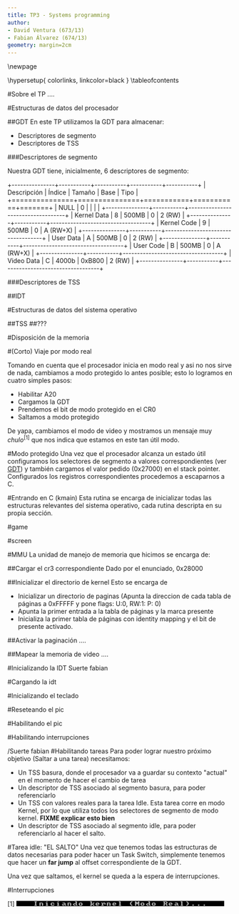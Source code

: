 ```yaml
---
title: TP3 - Systems programming
author: 
- David Ventura (673/13)
- Fabian Álvarez (674/13)
geometry: margin=2cm
---
```


<meta http-equiv='Content-Type' content='text/html; charset=utf-8' />

\newpage

\hypersetup{
  colorlinks,
  linkcolor=black
}
\tableofcontents

#Sobre el TP
....

#Estructuras de datos del procesador

##GDT
En este TP utilizamos la GDT para almacenar:

* Descriptores de segmento
* Descriptores de TSS

###Descriptores de segmento

Nuestra GDT tiene, inicialmente, 6 descriptores de segmento:


+---------------+-----------+-----------+-----------+-----------+
| Descripción   | Índice	| Tamaño	| Base		| Tipo		|
+===============+===============+===========+===========+=======+
| NULL	        | 0			| 			| 			| 			|
+---------------+-----------+-----------------------------------+
| Kernel Data	| 8			| 500MB		| 0			| 2 (RW)	|
+---------------+-----------+-----------------------------------+
| Kernel Code	| 9			| 500MB		| 0			| A (RW+X)	|
+---------------+-----------+-----------------------------------+
| User Data		| A			| 500MB		| 0			| 2 (RW)	|
+---------------+-----------+-----------------------------------+
| User Code		| B			| 500MB		| 0			| A (RW+X)	|
+---------------+-----------+-----------------------------------+
| Video Data	| C			| 4000b		| 0xB800	| 2 (RW)	|
+---------------+-----------+-----------------------------------+


###Descriptores de TSS

##IDT


#Estructuras de datos del sistema operativo

##TSS
##???

#Disposición de la memoria

#(Corto) Viaje por modo real

Tomando en cuenta que el procesador inicia en modo real y asi no nos sirve de nada, cambiamos a modo protegido lo antes posible; esto lo logramos en cuatro simples pasos:

* Habilitar A20
* Cargamos la GDT
* Prendemos el bit de modo protegido en el CR0
* Saltamos a modo protegido

De yapa, cambiamos el modo de video y mostramos un mensaje muy *chulo*<sup>[1]</sup> que nos indica que estamos en este tan útil modo.

#Modo protegido
Una vez que el procesador alcanza un estado útil configuramos los selectores de segmento a valores correspondientes (ver [GDT](#GDT)) y también cargamos el valor pedido (0x27000) en el stack pointer.
Configurados los registros correspondientes procedemos a escaparnos a C.

#Entrando en C (kmain)
Esta rutina se encarga de inicializar todas las estructuras relevantes del sistema operativo, cada rutina descripta en su propia sección.

#game

#screen

#MMU
La unidad de manejo de memoria que hicimos se encarga de:

##Cargar el cr3 correspondiente
Dado por el enunciado, 0x28000

##Inicializar el directorio de kernel
Esto se encarga de

* Inicializar un directorio de paginas (Apunta la direccion de cada tabla de páginas a 0xFFFFF y pone flags: U:0, RW:1: P: 0)
* Apunta la primer entrada a la tabla de páginas y la marca presente
* Inicializa la primer tabla de páginas con identity mapping y el bit de presente activado.

##Activar la paginación
....

##Mapear la memoria de video
....

#Inicializando la IDT
Suerte fabian

#Cargando la idt

#Inicializando el teclado

#Reseteando el pic

#Habilitando el pic

#Habilitando interrupciones

/Suerte fabian
#Habilitando tareas
Para poder lograr nuestro próximo objetivo (Saltar a una tarea) necesitamos:

* Un TSS basura, donde el procesador va a guardar su contexto "actual" en el momento de hacer el cambio de tarea
* Un descriptor de TSS asociado al segmento basura, para poder referenciarlo
* Un TSS con valores reales para la tarea Idle. Esta tarea corre en modo Kernel, por lo que utiliza todos los selectores de segmento de modo kernel. **FIXME explicar esto bien**
* Un descriptor de TSS asociado al segmento idle, para poder referenciarlo al hacer el salto.

#Tarea idle: "EL SALTO"
Una vez que tenemos todas las estructuras de datos necesarias para poder hacer un Task Switch, simplemente tenemos que hacer un **far jump** al offset correspondiente de la GDT.

Una vez que saltamos, el kernel se queda a la espera de interrupciones.



#Interrupciones





















[1] ![Chulisimo](imagenes/chulo.png "Titulo")
